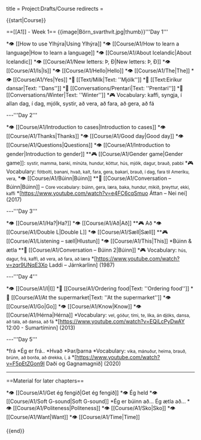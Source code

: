 title = Project:Drafts/Course
redirects =
>>>>

{{start|Course}}
<!--<div class="frontpage-intro">This course is still a work in progress and will be published in the summer of 2020. Feel free to [[Project:About|contact us]] to suggest improvements.  </div>-->

==[[A1]] - Week 1==
{{image|Börn_svarthvít.jpg|thumb}}'''Day 1'''

*👁 [[How to use Ylhýra|Using Ylhýra]]
*👁 [[Course/A1/How to learn a language|How to learn a language]] 
*👁 [[Course/A1/About Icelandic|About Icelandic]]
*👁 [[Course/A1/New letters: Þ, Ð|New letters: Þ, Ð]]
*👁 [[Course/A1/Is|Is]]
*👁 [[Course/A1/Hello|Hello]]
*👁 [[Course/A1/The|The]]
*👁 [[Course/A1/Yes|Yes]]
*📖 [[Text/Milk|Text: ''Mjólk'']]
*📖 [[Text:Eiríkur dansar|Text: ''Dans'']]
*💬 [[Conversations/Prentari|Text: ''Prentari'']]
*💬 [[Conversations/Winter|Text: ''Winter'']]
*🎮 Vocabulary: kaffi, syngja, í allan dag, í dag, mjólk, systir, að vera, að fara, að gera, að fá

---'''Day 2'''

*👁 [[Course/A1/Introduction to cases|Introduction to cases]]
*👁 [[Course/A1/Thanks|Thanks]]
*👁 [[Course/A1/Good day|Good day]]
*👁 [[Course/A1/Questions|Questions]]
*👁 [[Course/A1/Introduction to gender|Introduction to gender]]
**🎮 [[Course/A1/Gender game|Gender game]]: <small>systir, mamma, banki, mínúta, hundur, köttur, hús, mjólk, dagur, brauð, pabbi</small>
*🎮 Vocabulary: <small>fótbolti, banani, hvað, kalt, fara, gera, bakarí, brauð, í dag, fara til Ameríku, vera,</small>
*👁 [[Course/A1/Búinn|Búinn]]
**💬 [[Course/A1/Conversation – Búinn|Búinn]] – <small>Core vocabulary: búinn, gera, læra, baka, hundur, mikið, þreyttur, ekki, kaffi</small>
*[https://www.youtube.com/watch?v=e4FC6cqSmuo Áttan – Nei nei] (2017)

---'''Day 3'''

*👁 [[Course/A1/Ha?|Ha?]]
*👁 [[Course/A1/Að|Að]]
**🎮 Að
*👁 [[Course/A1/Double L|Double L]]
*👁 [[Course/A1/Sæll|Sæll]]
**🎮 [[Course/A1/Listening – sæll|Hlustun]]
*👁 [[Course/A1/This|This]]
*Búinn & ætla
**💬 [[Course/A1/Conversation – Búinn 2|Búinn]]
*🎮 Vocabulary: <small>hús, dagur, frá, kaffi, að vera, að fara, að læra</small>
*[https://www.youtube.com/watch?v=zqr9UNqE3Xo Laddi – Járnkarlinn] (1987)

---'''Day 4'''

*👁 [[Course/A1/I|I]]
*💬 [[Course/A1/Ordering food|Text: ''Ordering food'']]
*💬 [[Course/A1/At the supermarket|Text: ''At the supermarket'']]
*👁 [[Course/A1/Go|Go]]
*👁 [[Course/A1/Know|Know]]
*👁 [[Course/A1/Hérna|Hérna]]
*Vocabulary: <small>vel, góður, tími, te, líka, án djóks, dansa,</small> <small>að tala, að dansa, að fá</small>
*[https://www.youtube.com/watch?v=EQiLcPyDwAY 12:00 - Sumartíminn] (2013)

---'''Day 5'''

*frá
*Ég er frá..
*Hvað
*Þar/þarna
*Vocabulary: <small>vika, mánuður, heima, brauð, brúnn,</small> <small>að borða, að drekka, í, á</small>
*[https://www.youtube.com/watch?v=F5pEtZGon9I Daði og Gagnamagnið] (2020)

---

==Material for later chapters==

*👁 [[Course/A1/Get ég fengið|Get ég fengið]]
*👁 Ég held
*👁 [[Course/A1/Soft G-sound|Soft G-sound]]
*Ég er búinn að... Ég ætla að...
*👁 [[Course/A1/Politeness|Politeness]]
*👁 [[Course/A1/Sko|Sko]]
*👁 [[Course/A1/Want|Want]]
*👁 [[Course/A1/Time|Time]]

{{end}}